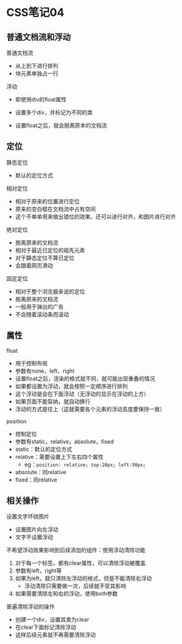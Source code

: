 # CSS笔记04

## 普通文档流和浮动

普通文档流

- 从上到下进行排列
- 块元素单独占一行

浮动

- 即使用div的float属性

- 设置多个div，并标记为不同的类
- 设置float之后，就会脱离原本的文档流

## 定位

静态定位

- 默认的定位方式

相对定位

- 相对于原来的位置进行定位
- 原来的空白框在文档流中占有空间
- 这个不单单用来做出错位的效果，还可以进行对齐，和图片进行对齐

绝对定位

- 脱离原来的文档流
- 相对于最近已定位的祖先元素
- 对于静态定位不算已定位
- 会跟着网页滑动

固定定位

- 相对于整个浏览器来说的定位
- 脱离原来的文档流
- 一般用于弹出的广告
- 不会随着滚动条而滚动

## 属性

float

- 用于控制布局
- 参数有none，left，right
- 设置float之后，渲染的格式就不同，就可能出现重叠的情况
- 如果都设置为浮动，就会按照一定顺序进行排列
- 这个浮动是会在下面浮动（无浮动的显示在浮动的上方）
- 如果页面不能容纳，就自动换行
- 浮动的方式是往上（这就需要各个元素的浮动高度要保持一致）

position

- 控制定位
- 参数有static，relative，absolute，fixed
- static：默认的定位方式
- relative：需要设置上下左右四个属性
  - eg：```position: relative; top:20px; left:50px;```
- absolute：同relative
- fixed：同relative

## 相关操作

设置文字环绕图片

- 设置图片向左浮动
- 文字不设置浮动

不希望浮动效果影响到后续添加的组件：使用浮动清除功能

1. 对于每一个标签，都有clear属性，可以清除浮动被覆盖
2. 参数有left，right等
3. 如果为left，就只清除左浮动的格式，但是不能清除右浮动
   - 浮动清除只需要做一次，后续就不受其影响
4. 如果需要清除左和右的浮动，使用both参数

普遍清除浮动的操作

- 创建一个div，设置其类为clear
- 在clear下面标记清除浮动
- 这样后续元素就不再需要清除浮动